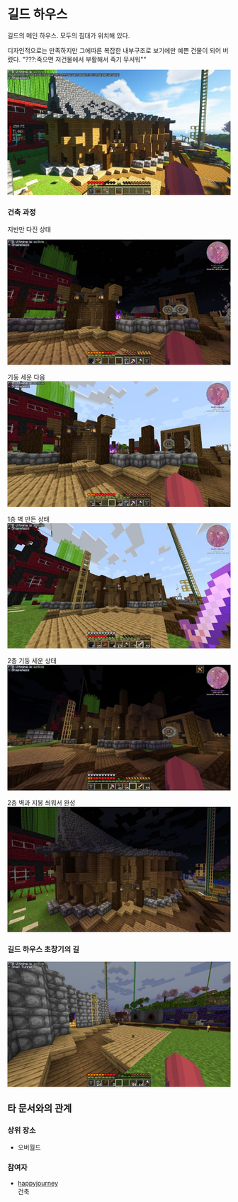 # 길드 하우스

길드의 메인 하우스. 모두의 침대가 위치해 있다.

디자인적으로는 만족하지만 그에따른 복잡한 내부구조로 보기에만 예쁜 건물이 되어 버렸다.
"???:죽으면 저건물에서 부활해서 죽기 무서워""

![asdf](../../asset/buildings/guild_house/main.jpg)



### 건축 과정


지반만 다진 상태

![asdf](../../asset/buildings/guild_house/sub1.jpg)

기둥 세운 다음
![asdf](../../asset/buildings/guild_house/sub2.jpg)

1층 벽 만든 상태
![asdf](../../asset/buildings/guild_house/sub3.jpg)

2층 기둥 세운 상태
![asdf](../../asset/buildings/guild_house/sub4.jpg)

2층 벽과 지붕 씌워서 완성
![asdf](../../asset/buildings/guild_house/sub5.jpg)

### 길드 하우스 초창기의 길

![asdf](../../asset/buildings/guild_house/main_old.jpg)

## 타 문서와의 관계
### 상위 장소
<!-- tag_source_open:link_list:child_spot -->
- 오버월드
<!-- tag_close -->


<!-- ### 하위 장소 목록 -->
<!-- tag_target_open:reverse_link_list:child_spot -->
<!-- tag_arg:preset:spots_inside -->
<!-- tag_close -->

<!-- ### 보유 시설 목록 -->
<!-- tag_target_open:reverse_link_list:building_spot -->
<!-- tag_arg:preset:systems_inside -->
<!-- tag_close -->

### 참여자
<!-- tag_source_open:link_list:member_contribute -->
- [happyjourney](../members/happyjourney.md)  
건축
<!-- tag_close-->